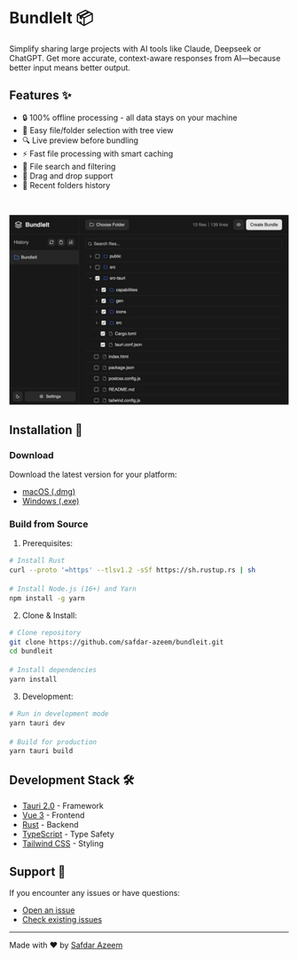 # BundleIt 📦

Simplify sharing large projects with AI tools like Claude, Deepseek or ChatGPT. Get more accurate, context-aware responses from AI—because better input means better output.

## Features ✨

- 🔒 100% offline processing - all data stays on your machine
- 📂 Easy file/folder selection with tree view
- 🔍 Live preview before bundling
- ⚡ Fast file processing with smart caching
- 🔎 File search and filtering
- 🎯 Drag and drop support
- 💾 Recent folders history

<br>

![BundleIt Screenshot](public/bundleit.png)


## Installation 🚀

### Download

Download the latest version for your platform:
- [macOS (.dmg)](https://github.com/safdar-azeem/bundleIt/releases/tag/v0.1.1)
- [Windows (.exe)](https://github.com/safdar-azeem/bundleIt/releases/tag/v0.1.1)

### Build from Source

1. Prerequisites:
```bash
# Install Rust
curl --proto '=https' --tlsv1.2 -sSf https://sh.rustup.rs | sh

# Install Node.js (16+) and Yarn
npm install -g yarn
```

2. Clone & Install:
```bash
# Clone repository
git clone https://github.com/safdar-azeem/bundleit.git
cd bundleit

# Install dependencies
yarn install
```

3. Development:
```bash
# Run in development mode
yarn tauri dev

# Build for production
yarn tauri build
```

## Development Stack 🛠️

- [Tauri 2.0](https://v2.tauri.app/) - Framework
- [Vue 3](https://vuejs.org/) - Frontend
- [Rust](https://www.rust-lang.org/) - Backend
- [TypeScript](https://www.typescriptlang.org/) - Type Safety
- [Tailwind CSS](https://tailwindcss.com/) - Styling

## Support 💬

If you encounter any issues or have questions:
- [Open an issue](https://github.com/safdar-azeem/bundleit/issues)
- [Check existing issues](https://github.com/safdar-azeem/bundleit/issues?q=is%3Aissue)

---
Made with ❤️ by [Safdar Azeem](https://github.com/safdar-azeem)
